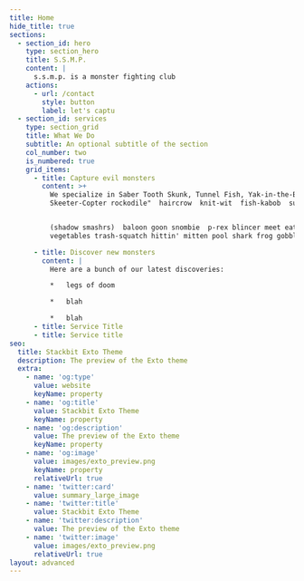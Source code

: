 ```yaml
---
title: Home
hide_title: true
sections:
  - section_id: hero
    type: section_hero
    title: S.S.M.P.
    content: |
      s.s.m.p. is a monster fighting club
    actions:
      - url: /contact
        style: button
        label: let's captu
  - section_id: services
    type: section_grid
    title: What We Do
    subtitle: An optional subtitle of the section
    col_number: two
    is_numbered: true
    grid_items:
      - title: Capture evil monsters
        content: >+
          We specialize in Saber Tooth Skunk, Tunnel Fish, Yak-in-the-Box and
          Skeeter-Copter rockodile"  haircrow  knit-wit  fish-kabob  super-goop


          (shadow smashrs)  baloon goon snombie  p-rex blincer meet eating
          vegetables trash-squatch hittin' mitten pool shark frog gobbler

      - title: Discover new monsters
        content: |
          Here are a bunch of our latest discoveries:

          *   legs of doom

          *   blah

          *   blah
      - title: Service Title
      - title: Service title
seo:
  title: Stackbit Exto Theme
  description: The preview of the Exto theme
  extra:
    - name: 'og:type'
      value: website
      keyName: property
    - name: 'og:title'
      value: Stackbit Exto Theme
      keyName: property
    - name: 'og:description'
      value: The preview of the Exto theme
      keyName: property
    - name: 'og:image'
      value: images/exto_preview.png
      keyName: property
      relativeUrl: true
    - name: 'twitter:card'
      value: summary_large_image
    - name: 'twitter:title'
      value: Stackbit Exto Theme
    - name: 'twitter:description'
      value: The preview of the Exto theme
    - name: 'twitter:image'
      value: images/exto_preview.png
      relativeUrl: true
layout: advanced
---
```

